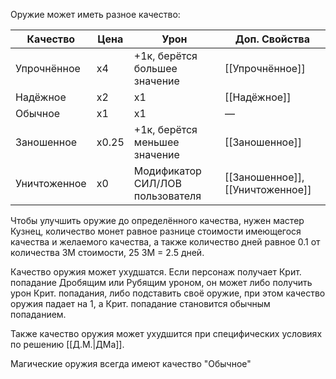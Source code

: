 Оружие может иметь разное качество:

| Качество     | Цена  | Урон                             | Доп. Свойства                    |
| ------------ | ----- | -------------------------------- | -------------------------------- |
| Упрочнённое  | х4    | +1к, берётся большее значение    | [[Упрочнённое]]                  |
| Надёжное     | х2    | х1                               | [[Надёжное]]                     |
| Обычное      | х1    | х1                               | —                                |
| Заношенное   | х0.25 | +1к, берётся меньшее значение    | [[Заношенное]]                   |
| Уничтоженное | х0    | Модификатор СИЛ/ЛОВ пользователя | [[Заношенное]], [[Уничтоженное]] |

Чтобы улучшить оружие до определённого качества, нужен мастер Кузнец, количество монет равное разнице стоимости имеющегося качества и желаемого качества, а также количество дней равное 0.1 от количества ЗМ стоимости, 25 ЗМ = 2.5 дней.

Качество оружия может ухудшатся. Если персонаж получает Крит. попадание Дробящим или Рубящим уроном, он может либо получить урон Крит. попадания, либо подставить своё оружие, при этом качество оружия падает на 1, а Крит. попадание становится обычным попаданием.

Также качество оружия может ухудшится при специфических условиях по решению [[Д.М.|ДМа]].

Магические оружия всегда имеют качество "Обычное"